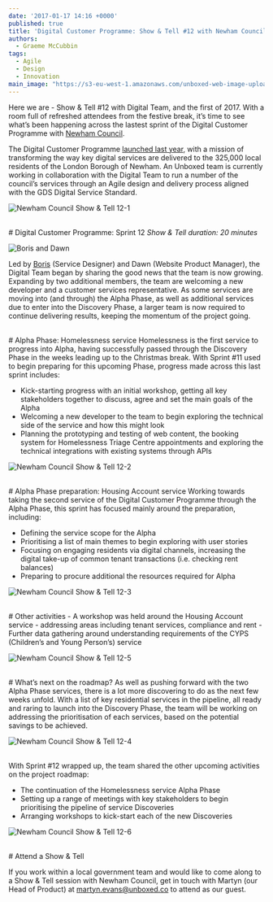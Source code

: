 ```yaml
---
date: '2017-01-17 14:16 +0000'
published: true
title: 'Digital Customer Programme: Show & Tell #12 with Newham Council'
authors:
  - Graeme McCubbin
tags:
  - Agile
  - Design
  - Innovation
main_image: "https://s3-eu-west-1.amazonaws.com/unboxed-web-image-uploader/3834e8daaaf77591278430fb28d542f9.JPG"
---
```

Here we are - Show & Tell #12 with Digital Team, and the first of 2017. With a room full of refreshed attendees from the festive break, it’s time to see what’s been happening across the lastest sprint of the Digital Customer Programme with [Newham Council](https://www.newham.gov.uk/Pages/index.aspx).<br/>

The Digital Customer Programme [launched last year](https://unboxed.co/news/unboxed-is-awarded-digital-customer-programme-discovery-phase-contract-with-newham-council/), with a mission of transforming the way key digital services are delivered to the 325,000 local residents of the London Borough of Newham. An Unboxed team is currently working in collaboration with the Digital Team to run a number of the council’s services through an Agile design and delivery process aligned with the GDS Digital Service Standard.<br/>

![Newham Council Show  & Tell 12-1](https://s3-eu-west-1.amazonaws.com/unboxed-web-image-uploader/124b8cbdc230023fb0a1b673c6ffd2bc.JPG)

<br/>
# Digital Customer Programme: Sprint 12
<i>Show & Tell duration: 20 minutes</i><br/>

![Boris and Dawn](https://s3-eu-west-1.amazonaws.com/unboxed-web-image-uploader/c36b176a3815c0ffa62f7eb291273016.PNG)

Led by [Boris](https://unboxed.co/people/#boris-divjak) (Service Designer) and Dawn (Website Product Manager), the Digital Team began by sharing the good news that the team is now growing. Expanding by two additional members, the team are welcoming a new developer and a customer services representative. As some services are moving into (and through) the Alpha Phase, as well as additional services due to enter into the Discovery Phase, a larger team is now required to continue delivering results, keeping the momentum of the project going.<br/>

<br/>
# Alpha Phase: Homelessness service
Homelessness is the first service to progress into Alpha, having successfully passed through the Discovery Phase in the weeks leading up to the Christmas break. With Sprint #11 used to begin preparing for this upcoming Phase, progress made across this last sprint includes:<br/>

- Kick-starting progress with an initial workshop, getting all key stakeholders together to discuss, agree and set the main goals of the Alpha
- Welcoming a new developer to the team to begin exploring the technical side of the service and how this might look
- Planning the prototyping and testing of web content, the booking system for Homelessness Triage Centre appointments and exploring the technical integrations with existing systems through APIs

![Newham Council Show  & Tell 12-2](https://s3-eu-west-1.amazonaws.com/unboxed-web-image-uploader/e05253ec8c8789107ab29d5966c7c9ea.JPG)

<br/>
# Alpha Phase preparation: Housing Account service
Working towards taking the second service of the Digital Customer Programme through the Alpha Phase, this sprint has focused mainly around the preparation, including:<br/>

- Defining the service scope for the Alpha
- Prioritising a list of main themes to begin exploring with user stories
- Focusing on engaging residents via digital channels, increasing the digital take-up of common tenant transactions (i.e. checking rent balances)
- Preparing to procure additional the resources required for Alpha

![Newham Council Show  & Tell 12-3](https://s3-eu-west-1.amazonaws.com/unboxed-web-image-uploader/7061b8af8fa11213ceca08a2fff1245a.JPG)

<br/>
# Other activities
- A workshop was held around the Housing Account service - addressing areas including tenant services, compliance and rent
- Further data gathering around understanding requirements of the CYPS (Children’s and Young Person’s) service

![Newham Council Show  & Tell 12-5](https://s3-eu-west-1.amazonaws.com/unboxed-web-image-uploader/5befe6b1ef6239964b5610a82bee4b67.JPG)

<br/>
# What’s next on the roadmap?
As well as pushing forward with the two Alpha Phase services, there is a lot more discovering to do as the next few weeks unfold. With a list of key residential services in the pipeline, all ready and raring to launch into the Discovery Phase, the team will be working on addressing the prioritisation of each services, based on the potential savings to be achieved.<br/>

![Newham Council Show  & Tell 12-4](https://s3-eu-west-1.amazonaws.com/unboxed-web-image-uploader/ec4c9ae3b50204e77e261bf5dd7bdf9a.JPG)

<br/>
With Sprint #12 wrapped up, the team shared the other upcoming activities on the project roadmap:<br/>

- The continuation of the Homelessness service Alpha Phase
- Setting up a range of meetings with key stakeholders to begin prioritising the pipeline of service Discoveries
- Arranging workshops to kick-start each of the new Discoveries

![Newham Council Show  & Tell 12-6](https://s3-eu-west-1.amazonaws.com/unboxed-web-image-uploader/3834e8daaaf77591278430fb28d542f9.JPG)

<br/>
# Attend a Show & Tell

If you work within a local government team and would like to come along to a Show & Tell session with Newham Council, get in touch with Martyn (our Head of Product) at martyn.evans@unboxed.co to attend as our guest.
